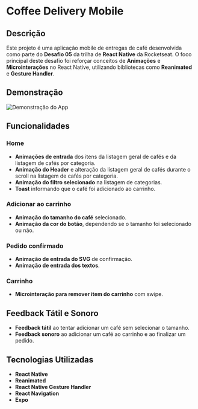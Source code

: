 # Coffee Delivery Mobile

## Descrição

Este projeto é uma aplicação mobile de entregas de café desenvolvida como parte do **Desafio 05** da trilha de **React Native** da Rocketseat. O foco principal deste desafio foi reforçar conceitos de **Animações** e **Microinterações** no React Native, utilizando bibliotecas como **Reanimated** e **Gesture Handler**.

## Demonstração

![Demonstração do App](./assets/coffeeDelivery.gif)

## Funcionalidades

### Home

- **Animações de entrada** dos itens da listagem geral de cafés e da listagem de cafés por categoria.
- **Animação do Header** e alteração da listagem geral de cafés durante o scroll na listagem de cafés por categoria.
- **Animação do filtro selecionado** na listagem de categorias.
- **Toast** informando que o café foi adicionado ao carrinho.

### Adicionar ao carrinho

- **Animação do tamanho do café** selecionado.
- **Animação da cor do botão**, dependendo se o tamanho foi selecionado ou não.

### Pedido confirmado

- **Animação de entrada do SVG** de confirmação.
- **Animação de entrada dos textos**.

### Carrinho

- **Microinteração para remover item do carrinho** com swipe.

## Feedback Tátil e Sonoro

- **Feedback tátil** ao tentar adicionar um café sem selecionar o tamanho.
- **Feedback sonoro** ao adicionar um café ao carrinho e ao finalizar um pedido.

## Tecnologias Utilizadas

- **React Native**
- **Reanimated**
- **React Native Gesture Handler**
- **React Navigation**
- **Expo**